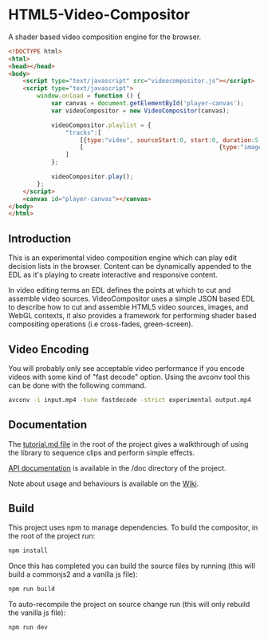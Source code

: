 # HTML5-Video-Compositor
A shader based video composition engine for the browser.

```HTML
<!DOCTYPE html>
<html>
<head></head>
<body>
    <script type="text/javascript" src="videocompositor.js"></script>
    <script type="text/javascript">
        window.onload = function () {
            var canvas = document.getElementById('player-canvas');
            var videoCompositor = new VideoCompositor(canvas);

            videoCompositor.playlist = {
                "tracks":[
                    [{type:"video", sourceStart:0, start:0, duration:5, src:"video1.mp4", id:"1"},                      {type:"video", sourceStart:0, start:7.5, duration:5, src:"video2.mp4", id:"3"}],
                    [                                      {type:"image", start:2.5, duration:5, src:"image.png", id:"2"}]
                ]
            };

            videoCompositor.play();
        };
    </script>
    <canvas id="player-canvas"></canvas>
</body>
</html>

```



## Introduction
This is an experimental video composition engine which can play edit decision lists in the browser. Content can be dynamically appended to the EDL as it's playing to create interactive and responsive content.

In video editing terms an EDL defines the points at which to cut and assemble video sources. VideoCompositor uses a simple JSON based EDL to describe how to cut and assemble HTML5 video sources, images, and WebGL contexts, it also provides a framework for performing shader based compositing operations (i.e cross-fades, green-screen).

## Video Encoding
You will probably only see acceptable video performance if you encode videos with some kind of "fast decode" option. Using the avconv tool this can be done with the following command.

```Bash
avconv -i input.mp4 -tune fastdecode -strict experimental output.mp4
```


## Documentation

The [tutorial.md file](https://github.com/bbc/html5-video-compositor/blob/master/tutorial.md) in the root of the project gives a walkthrough of using the library to sequence clips and perform simple effects.

[API documentation](https://github.com/bbc/html5-video-compositor/tree/master/doc) is available in the /doc directory of the project.

Note about usage and behaviours is available on the [Wiki](https://github.com/bbc/html5-video-compositor/wiki).


## Build

This project uses npm to manage dependencies. To build the compositor, in the root of the project run:

```Bash
npm install
```

Once this has completed you can build the source files by running (this will build a commonjs2 and a vanilla js file):

```Bash
npm run build
```

To auto-recompile the project on source change run (this will only rebuild the vanilla js file):
```Bash
npm run dev
```

